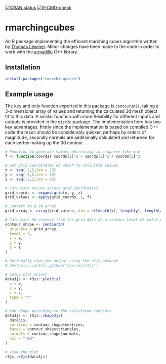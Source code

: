 
<!-- badges: start -->
[![CRAN status](https://www.r-pkg.org/badges/version/rmarchingcubes)](https://CRAN.R-project.org/package=rmarchingcubes)
[![R-CMD-check](https://github.com/shwilks/rmarchingcubes/actions/workflows/R-CMD-check.yaml/badge.svg)](https://github.com/shwilks/rmarchingcubes/actions/workflows/R-CMD-check.yaml)
<!-- badges: end -->

# rmarchingcubes
An R package implementing the efficient marching cubes algorithm written by [Thomas Lewiner](http://thomas.lewiner.org/tomlew_uk.php.html). Minor changes have been made to the code in order to work with the [armadillo](http://arma.sourceforge.net) C++ library.

## Installation
```r
install.packages("rmarchingcubes")
```

## Example usage
The key and only function exported in this package is `contour3d()`, taking a 3-dimensional array of values and returning the calculated 3d mesh object fit to this data. A similar function with more flexibility for different inputs and outputs is provided in the `misc3d` package. The implementation here has two key advantages, firstly since the implementation is based on compiled C++ code the result should be considerably quicker, perhaps by orders of magnitude, secondly normals are additionally calculated and returned for each vertex making up the 3d contour.

```r
# Function to generate values decreasing in a sphere-like way
f <- function(coords) coords[1]^2 + coords[2]^2 + coords[3]^2

# Set grid coordinates at which to calculate values
x <- seq(-2,2,len = 20)
y <- seq(-2,2,len = 20)
z <- seq(-2,2,len = 20)

# Calculate values across grid coordinates
grid_coords <- expand.grid(x, y, z)
grid_values <- apply(grid_coords, 1, f)

# Convert to a 3d array
grid_array <- array(grid_values, dim = c(length(x), length(y), length(z)))

# Calculate 3d contour from the grid data at a contour level of value 4
contour_shape <- contour3d(
  griddata = grid_array, 
  level = 4,
  x = x,
  y = y,
  z = z
)

# Optionally view the output using the r3js package
# devtools::install_github("shwilks/r3js")

# Setup plot object
data3js <- r3js::plot3js(
  x = x,
  y = y,
  z = z,
  type = "n"
)

# Add shape according to the calculated contours
data3js <- r3js::shape3js(
  data3js,
  vertices = contour_shape$vertices,
  faces = contour_shape$triangles,
  normals = contour_shape$normals,
  col = "red"
)

# View the plot
r3js::r3js(data3js)
```
